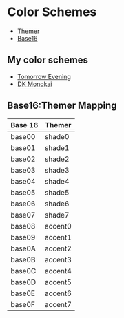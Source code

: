 # Color Schemes

- [Themer](https://themer.dev/)
- [Base16](http://chriskempson.com/projects/base16/)

## My color schemes

- [Tomorrow Evening](./themes/tomorrow-evening/README.md)
- [DK Monokai](./themes/dk-monokai/README.md)

## Base16:Themer Mapping

| Base 16 | Themer  |
| ------- | ------- |
| base00  | shade0  |
| base01  | shade1  |
| base02  | shade2  |
| base03  | shade3  |
| base04  | shade4  |
| base05  | shade5  |
| base06  | shade6  |
| base07  | shade7  |
| base08  | accent0 |
| base09  | accent1 |
| base0A  | accent2 |
| base0B  | accent3 |
| base0C  | accent4 |
| base0D  | accent5 |
| base0E  | accent6 |
| base0F  | accent7 |
